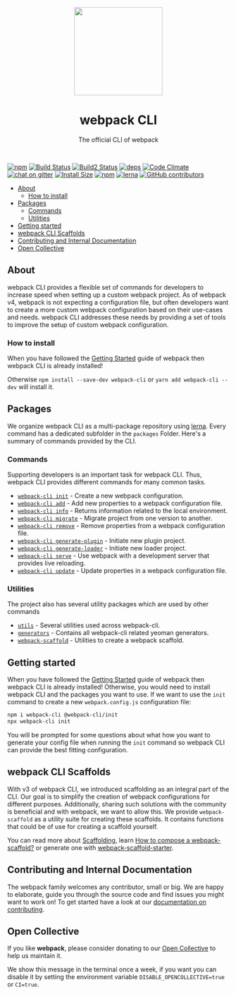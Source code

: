 <div align="center">
    <a href="https://github.com/webpack/webpack-cli">
        <img width="200" height="200" src="https://webpack.js.org/assets/icon-square-big.svg">
    </a>
</div>

<h1 align="center">webpack CLI</h1>

<p align="center">
  The official CLI of webpack
</p>
<br>

[![npm](https://img.shields.io/npm/v/webpack-cli.svg)](https://www.npmjs.com/package/webpack-cli)
[![Build Status](https://travis-ci.org/webpack/webpack-cli.svg)](https://travis-ci.org/webpack/webpack-cli)
[![Build2 Status](https://dev.azure.com/webpack/webpack/_apis/build/status/webpack.webpack-cli)](https://dev.azure.com/webpack/webpack/_build/latest?definitionId=4)
[![deps][deps]][deps-url]
[![Code Climate](https://codeclimate.com/github/webpack/webpack-cli/badges/gpa.svg)](https://codeclimate.com/github/webpack/webpack-cli)
[![chat on gitter](https://badges.gitter.im/webpack/webpack.svg)](https://gitter.im/webpack/webpack)
[![Install Size](https://packagephobia.now.sh/badge?p=webpack-cli)](https://packagephobia.now.sh/result?p=webpack-cli)
[![npm](https://img.shields.io/npm/dw/webpack-cli.svg)](https://www.npmjs.com/package/webpack-cli)
[![lerna](https://img.shields.io/badge/maintained%20with-lerna-cc00ff.svg)](https://lernajs.io/)
[![GitHub contributors](https://img.shields.io/github/contributors/webpack/webpack-cli.svg)](https://github.com/webpack/webpack-cli/graphs/contributors)

- [About](#about)
	- [How to install](#how-to-install)
- [Packages](#packages)
	- [Commands](#commands)
	- [Utilities](#utilities)
- [Getting started](#getting-started)
- [webpack CLI Scaffolds](#webpack-cli-scaffolds)
- [Contributing and Internal Documentation](#contributing-and-internal-documentation)
- [Open Collective](#open-collective)

## About

webpack CLI provides a flexible set of commands for developers to increase speed when setting up a custom webpack project. As of webpack v4, webpack is not expecting a configuration file, but often developers want to create a more custom webpack configuration based on their use-cases and needs. webpack CLI addresses these needs by providing a set of tools to improve the setup of custom webpack configuration.

### How to install

When you have followed the [Getting Started](https://webpack.js.org/guides/getting-started/) guide of webpack then webpack CLI is already installed!

Otherwise `npm install --save-dev webpack-cli` or `yarn add webpack-cli --dev` will install it.

## Packages

We organize webpack CLI as a multi-package repository using [lerna](https://github.com/lerna/lerna). Every command has a dedicated subfolder in the `packages` Folder. Here's a summary of commands provided by the CLI.

### Commands

Supporting developers is an important task for webpack CLI. Thus, webpack CLI provides different commands for many common tasks.

- [`webpack-cli init`](./packages/init/README.md#webpack-cli-init) - Create a new webpack configuration.
- [`webpack-cli add`](./packages/add/README.md#webpack-cli-add) - Add new properties to a webpack configuration file.
- [`webpack-cli info`](./packages/info/README.md#webpack-cli-info) - Returns information related to the local environment.
- [`webpack-cli migrate`](./packages/migrate/README.md#webpack-cli-migrate) - Migrate project from one version to another.
- [`webpack-cli remove`](./packages/remove/README.md#webpack-cli-remove) - Remove properties from a webpack configuration file.
- [`webpack-cli generate-plugin`](./packages/generate-plugin/README.md#webpack-cli-generate-plugin) - Initiate new plugin project.
- [`webpack-cli generate-loader`](./packages/generate-loader/README.md#webpack-cli-generate-loader) - Initiate new loader project.
- [`webpack-cli serve`](./packages/serve/README.md#webpack-cli-serve) - Use webpack with a development server that provides live reloading.
- [`webpack-cli update`](./packages/update/README.md#webpack-cli-update) - Update properties in a webpack configuration file.

### Utilities

The project also has several utility packages which are used by other commands

- [`utils`](./packages/utils/README.md) - Several utilities used across webpack-cli.
- [`generators`](./packages/generators/README.md) - Contains all webpack-cli related yeoman generators.
- [`webpack-scaffold`](./packages/info/README.md#webpack-cli-info) - Utilities to create a webpack scaffold.

## Getting started

When you have followed the [Getting Started](https://webpack.js.org/guides/getting-started/) guide of webpack then webpack CLI is already installed! Otherwise, you would need to install webpack CLI and the packages you want to use. If we want to use the `init` command to create a new `webpack.config.js` configuration file:

```sh
npm i webpack-cli @webpack-cli/init
npx webpack-cli init
```

You will be prompted for some questions about what how you want to generate your config file when running the `init` command so webpack CLI can provide the best fitting configuration.

## webpack CLI Scaffolds

With v3 of webpack CLI, we introduced scaffolding as an integral part of the CLI. Our goal is to simplify the creation of webpack configurations for different purposes. Additionally, sharing such solutions with the community is beneficial and with webpack, we want to allow this. We provide `webpack-scaffold` as a utility suite for creating these scaffolds. It contains functions that could be of use for creating a scaffold yourself.

You can read more about [Scaffolding](https://webpack.js.org/guides/scaffolding), learn [How to compose a webpack-scaffold?](https://webpack.js.org/contribute/writing-a-scaffold) or generate one with [webpack-scaffold-starter](https://github.com/rishabh3112/webpack-scaffold-starter).

## Contributing and Internal Documentation

The webpack family welcomes any contributor, small or big. We are happy to elaborate, guide you through the source code and find issues you might want to work on! To get started have a look at our [documentation on contributing](./.github/CONTRIBUTING.md).

[deps]: https://img.shields.io/david/webpack/webpack.svg
[deps-url]: https://david-dm.org/webpack/webpack-cli

## Open Collective

If you like **webpack**, please consider donating to our [Open Collective](https://opencollective.com/webpack) to help us maintain it.

We show this message in the terminal once a week, if you want you can disable it by setting the environment variable `DISABLE_OPENCOLLECTIVE=true` or `CI=true`.